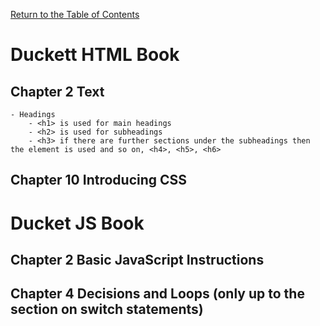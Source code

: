 [Return to the Table of Contents](README.md)

# Duckett HTML Book
   ## Chapter 2 Text
    - Headings
        - <h1> is used for main headings
        - <h2> is used for subheadings
        - <h3> if there are further sections under the subheadings then the element is used and so on, <h4>, <h5>, <h6>
   ## Chapter 10 Introducing CSS

# Ducket JS Book
   ## Chapter 2 Basic JavaScript Instructions
   ## Chapter 4 Decisions and Loops (only up to the section on switch statements)

